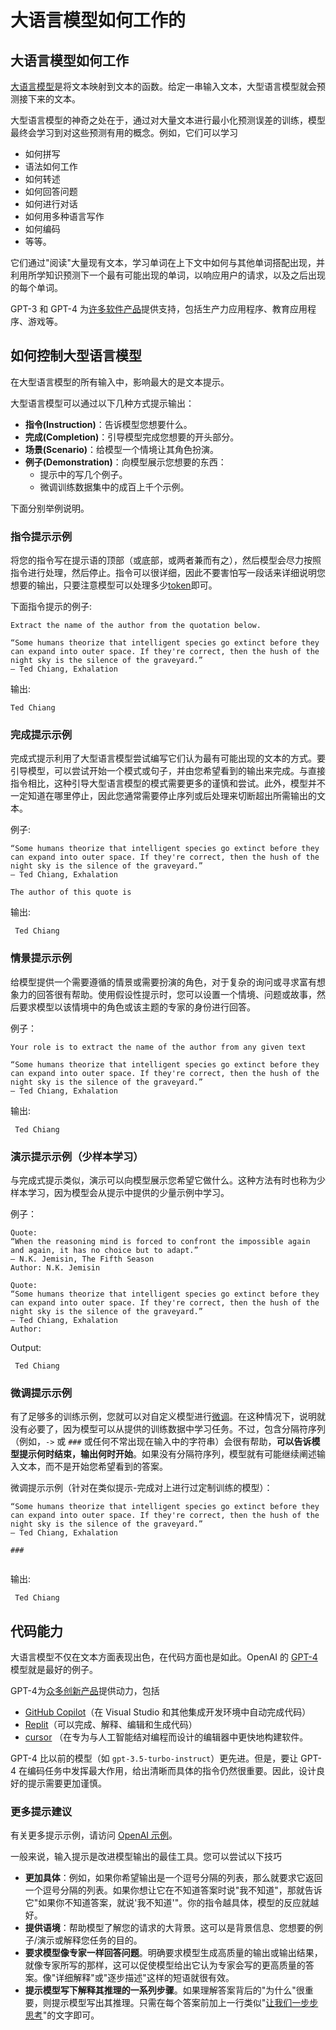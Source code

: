 # 大语言模型如何工作的

## 大语言模型如何工作

[大语言模型][Large language models Blog Post]是将文本映射到文本的函数。给定一串输入文本，大型语言模型就会预测接下来的文本。

大型语言模型的神奇之处在于，通过对大量文本进行最小化预测误差的训练，模型最终会学习到对这些预测有用的概念。例如，它们可以学习

- 如何拼写
- 语法如何工作
- 如何转述
- 如何回答问题
- 如何进行对话
- 如何用多种语言写作
- 如何编码
- 等等。

它们通过"阅读"大量现有文本，学习单词在上下文中如何与其他单词搭配出现，并利用所学知识预测下一个最有可能出现的单词，以响应用户的请求，以及之后出现的每个单词。

GPT-3 和 GPT-4 为[许多软件产品](https://openai.com/customer-stories)提供支持，包括生产力应用程序、教育应用程序、游戏等。

## 如何控制大型语言模型

在大型语言模型的所有输入中，影响最大的是文本提示。

大型语言模型可以通过以下几种方式提示输出：

- **指令(Instruction)**：告诉模型您想要什么。
- **完成(Completion)**：引导模型完成您想要的开头部分。
- **场景(Scenario)**：给模型一个情境让其角色扮演。
- **例子(Demonstration)**：向模型展示您想要的东西：
  - 提示中的写几个例子。
  - 微调训练数据集中的成百上千个示例。

下面分别举例说明。

### 指令提示示例

将您的指令写在提示语的顶部（或底部，或两者兼而有之），然后模型会尽力按照指令进行处理，然后停止。指令可以很详细，因此不要害怕写一段话来详细说明您想要的输出，只要注意模型可以处理多少[token](https://help.openai.com/en/articles/4936856-what-are-tokens-and-how-to-count-them)即可。

下面指令提示的例子:

```text
Extract the name of the author from the quotation below.

“Some humans theorize that intelligent species go extinct before they can expand into outer space. If they're correct, then the hush of the night sky is the silence of the graveyard.”
― Ted Chiang, Exhalation
```

输出:

```text
Ted Chiang
```

### 完成提示示例

完成式提示利用了大型语言模型尝试编写它们认为最有可能出现的文本的方式。要引导模型，可以尝试开始一个模式或句子，并由您希望看到的输出来完成。与直接指令相比，这种引导大型语言模型的模式需要更多的谨慎和尝试。此外，模型并不一定知道在哪里停止，因此您通常需要停止序列或后处理来切断超出所需输出的文本。

例子:

```text
“Some humans theorize that intelligent species go extinct before they can expand into outer space. If they're correct, then the hush of the night sky is the silence of the graveyard.”
― Ted Chiang, Exhalation

The author of this quote is
```

输出:

```text
 Ted Chiang
```

### 情景提示示例

给模型提供一个需要遵循的情景或需要扮演的角色，对于复杂的询问或寻求富有想象力的回答很有帮助。使用假设性提示时，您可以设置一个情境、问题或故事，然后要求模型以该情境中的角色或该主题的专家的身份进行回答。

例子：

```text
Your role is to extract the name of the author from any given text

“Some humans theorize that intelligent species go extinct before they can expand into outer space. If they're correct, then the hush of the night sky is the silence of the graveyard.”
― Ted Chiang, Exhalation
```

输出:

```text
 Ted Chiang
```

### 演示提示示例（少样本学习）

与完成式提示类似，演示可以向模型展示您希望它做什么。这种方法有时也称为少样本学习，因为模型会从提示中提供的少量示例中学习。

例子：

```text
Quote:
“When the reasoning mind is forced to confront the impossible again and again, it has no choice but to adapt.”
― N.K. Jemisin, The Fifth Season
Author: N.K. Jemisin

Quote:
“Some humans theorize that intelligent species go extinct before they can expand into outer space. If they're correct, then the hush of the night sky is the silence of the graveyard.”
― Ted Chiang, Exhalation
Author:
```

Output:

```text
 Ted Chiang
```

### 微调提示示例

有了足够多的训练示例，您就可以对自定义模型进行[微调][Fine Tuning Docs]。在这种情况下，说明就没有必要了，因为模型可以从提供的训练数据中学习任务。不过，包含分隔符序列（例如，`->` 或 `###` 或任何不常出现在输入中的字符串）会很有帮助，**可以告诉模型提示何时结束，输出何时开始**。如果没有分隔符序列，模型就有可能继续阐述输入文本，而不是开始您希望看到的答案。

微调提示示例（针对在类似提示-完成对上进行过定制训练的模型）：

```text
“Some humans theorize that intelligent species go extinct before they can expand into outer space. If they're correct, then the hush of the night sky is the silence of the graveyard.”
― Ted Chiang, Exhalation

###


```

输出:

```text
 Ted Chiang
```

## 代码能力

大语言模型不仅在文本方面表现出色，在代码方面也是如此。OpenAI 的 [GPT-4][GPT-4 and GPT-4 Turbo] 模型就是最好的例子。

GPT-4为[众多创新产品][OpenAI Customer Stories]提供动力，包括

- [GitHub Copilot][GitHub Copilot]（在 Visual Studio 和其他集成开发环境中自动完成代码）
- [Replit](https://replit.com/)（可以完成、解释、编辑和生成代码）
- [cursor](https://cursor.sh/) （在专为与人工智能结对编程而设计的编辑器中更快地构建软件。

GPT-4 比以前的模型（如 `gpt-3.5-turbo-instruct`）更先进。但是，要让 GPT-4 在编码任务中发挥最大作用，给出清晰而具体的指令仍然很重要。因此，设计良好的提示需要更加谨慎。

### 更多提示建议

有关更多提示示例，请访问 [OpenAI 示例][OpenAI Examples]。

一般来说，输入提示是改进模型输出的最佳工具。您可以尝试以下技巧

- **更加具体**：例如，如果你希望输出是一个逗号分隔的列表，那么就要求它返回一个逗号分隔的列表。如果你想让它在不知道答案时说"我不知道"，那就告诉它"如果你不知道答案，就说'我不知道'"。你的指令越具体，模型的反应就越好。
- **提供语境**：帮助模型了解您的请求的大背景。这可以是背景信息、您想要的例子/演示或解释您任务的目的。
- **要求模型像专家一样回答问题**。明确要求模型生成高质量的输出或输出结果，就像专家所写的那样，这可以促使模型给出它认为专家会写的更高质量的答案。像"详细解释"或"逐步描述"这样的短语就很有效。
- **提示模型写下解释其推理的一系列步骤**。如果理解答案背后的"为什么"很重要，则提示模型写出其推理。只需在每个答案前加上一行类似"[让我们一步步思考](https://arxiv.org/abs/2205.11916)"的文字即可。

[Fine Tuning Docs]: https://platform.openai.com/docs/guides/fine-tuning
[OpenAI Customer Stories]: https://openai.com/customer-stories
[Large language models Blog Post]: https://openai.com/research/better-language-models
[GitHub Copilot]: https://github.com/features/copilot/
[GPT-4 and GPT-4 Turbo]: https://platform.openai.com/docs/models/gpt-4-and-gpt-4-turbo
[GPT3 Apps Blog Post]: https://openai.com/blog/gpt-3-apps/
[OpenAI Examples]: https://platform.openai.com/examples
